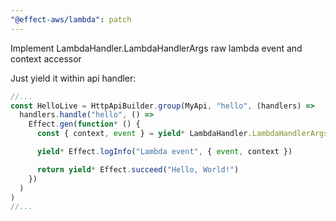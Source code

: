 ```yaml
---
"@effect-aws/lambda": patch
---
```


Implement LambdaHandler.LambdaHandlerArgs raw lambda event and context accessor

Just yield it within api handler:

```ts
//...
const HelloLive = HttpApiBuilder.group(MyApi, "hello", (handlers) =>
  handlers.handle("hello", () =>
    Effect.gen(function* () {
      const { context, event } = yield* LambdaHandler.LambdaHandlerArgs

      yield* Effect.logInfo("Lambda event", { event, context })

      return yield* Effect.succeed("Hello, World!")
    })
  )
)
//...
```
